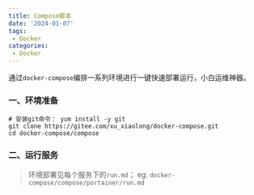 ```yaml
---
title: Compose脚本
date: '2024-01-07'
tags:
 - Docker
categories: 
 - Docker
---
```




通过`docker-compose`编排一系列环境进行一键快速部署运行，小白运维神器。

###  一、环境准备

```
# 安装git命令： yum install -y git
git clone https://gitee.com/xu_xiaolong/docker-compose.git
cd docker-compose/compose
```

###  二、运行服务

> 环境部署见每个服务下的`run.md`； eg: `docker-compose/compose/portainer/run.md`